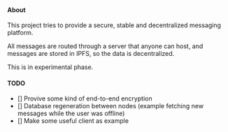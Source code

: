 #### About

This project tries to provide a secure, stable and decentralized messaging platform.

All messages are routed through a server that anyone can host, and messages are stored in IPFS, so the data is decentralized.

This is in experimental phase.

#### TODO
- [] Provive some kind of end-to-end encryption
- [] Database regeneration between nodes (example fetching new messages while the user was offline)
- [] Make some useful client as example